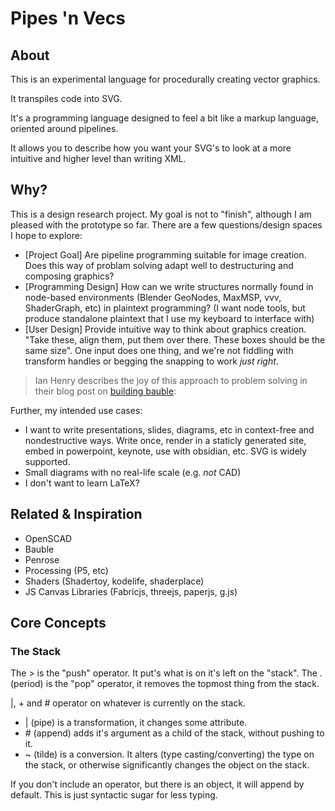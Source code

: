 # Pipes 'n Vecs

## About
This is an experimental language for procedurally creating vector graphics.

It transpiles code into SVG. 

It's a programming language designed to feel a bit like a markup language, oriented around pipelines.

It allows you to describe how you want your SVG's to look at a more intuitive and higher level than writing XML.

## Why?
This is a design research project. My goal is not to "finish", although I am pleased with the prototype so far. There are a few questions/design spaces I hope to explore:

- [Project Goal] Are pipeline programming suitable for image creation. Does this way of problam solving adapt well to destructuring and composing graphics? 
- [Programming Design] How can we write structures normally found in node-based environments (Blender GeoNodes, MaxMSP, vvv, ShaderGraph, etc) in plaintext programming? (I want node tools, but produce standalone plaintext that I use my keyboard to interface with)
- [User Design] Provide intuitive way to think about graphics creation. "Take these, align them, put them over there. These boxes should be the same size". One input does one thing, and we're not fiddling with transform handles or begging the snapping to work *just right*. 

> Ian Henry describes the joy of this approach to problem solving in their blog post on [building bauble](https://ianthehenry.com/posts/bauble/building-bauble/):


Further, my intended use cases:

- I want to write presentations, slides, diagrams, etc in context-free and nondestructive ways. Write once, render in a staticly generated site, embed in powerpoint, keynote, use with obsidian, etc. SVG is widely supported.
- Small diagrams with no real-life scale (e.g. *not* CAD)
- I don't want to learn LaTeX?

## Related & Inspiration
- OpenSCAD
- Bauble
- Penrose
- Processing (P5, etc)
- Shaders (Shadertoy, kodelife, shaderplace)
- JS Canvas Libraries (Fabricjs, threejs, paperjs, g.js)

## Core Concepts
### The Stack
The > is the "push" operator. It put's what is on it's left on the "stack". The . (period) is the "pop" operator, it removes the topmost thing from the stack.

|, + and # operator on whatever is currently on the stack. 

- | (pipe) is a transformation, it changes some attribute.
- \# (append) adds it's argument as a child of the stack, without pushing to it.
- ~ (tilde) is a conversion. It alters (type casting/converting) the type on the stack, or otherwise significantly changes the object on the stack.

If you don't include an operator, but there is an object, it will append by default. This is just syntactic sugar for less typing.
